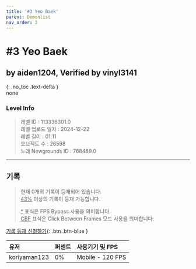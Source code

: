 ```yaml
---   
title: '#3 Yeo Baek'   
parent: Demonlist   
nav_order: 3   
---
```

# #3 Yeo Baek   
## by aiden1204, Verified by vinyl3141   
{: .no_toc .text-delta }   
none

### Level Info
> 레벨 ID : 113336301.0   
> 레벨 업로드 일자 : 2024-12-22   
> 레벨 길이 : 01:11   
> 오브젝트 수 : 26598   
> 노래 Newgrounds ID : 768489.0   




---

## 기록   

> 현재 0개의 기록이 등재되어 있습니다.  
> <U>43%</U> 이상의 기록이 등재 가능합니다. 
>    
> <U>*</U> 표식은 FPS Bypass 사용을 의미합니다.   
> <U>CBF</U>  표식은 Click Between Frames 모드 사용을 의미합니다.   

[기록 등재 신청하기](https://gmdquackforum.site/submit.html){: .btn .btn-blue }   

| 유저         | 퍼센트             | 사용기기 및 FPS |   
|:-------------|:------------------|:---------------|   
| koriyaman123  | 0%               | Mobile - 120 FPS |   
